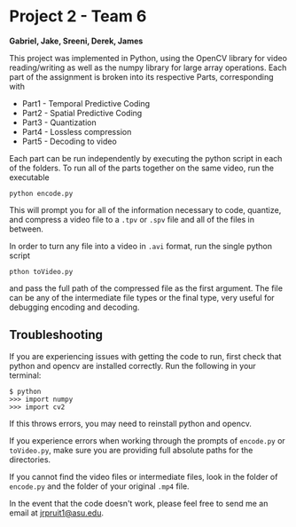 # Project 2 - Team 6

**Gabriel, Jake, Sreeni, Derek, James**

This project was implemented in Python, using the OpenCV library for video reading/writing as well as the numpy library for large array operations. Each part of the assignment is broken into its respective Parts, corresponding with

- Part1 - Temporal Predictive Coding
- Part2 - Spatial Predictive Coding
- Part3 - Quantization
- Part4 - Lossless compression
- Part5 - Decoding to video

Each part can be run independently by executing the python script in each of the folders. To run all of the parts together on the same video, run the executable

```
python encode.py
```

This will prompt you for all of the information necessary to code, quantize, and compress a video file to a `.tpv` or `.spv` file and all of the files in between.

In order to turn any file into a video in `.avi` format, run the single python script

```
pthon toVideo.py
```

and pass the full path of the compressed file as the first argument. The file can be any of the intermediate file types or the final type, very useful for debugging encoding and decoding.

## Troubleshooting

If you are experiencing issues with getting the code to run, first check that python and opencv are installed correctly. Run the following in your terminal:

```
$ python
>>> import numpy
>>> import cv2
```

If this throws errors, you may need to reinstall python and opencv.

If you experience errors when working through the prompts of `encode.py` or `toVideo.py`, make sure you are providing full absolute paths for the directories.

If you cannot find the video files or intermediate files, look in the folder of `encode.py` and the folder of your original `.mp4` file.

In the event that the code doesn't work, please feel free to send me an email at jrpruit1@asu.edu.

